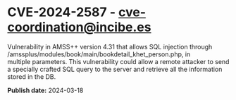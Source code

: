 # CVE-2024-2587 - cve-coordination@incibe.es

Vulnerability in AMSS++ version 4.31 that allows SQL injection through /amssplus/modules/book/main/bookdetail_khet_person.php, in multiple parameters. This vulnerability could allow a remote attacker to send a specially crafted SQL query to the server and retrieve all the information stored in the DB.

**Publish date:** 2024-03-18
